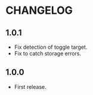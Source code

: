 # CHANGELOG

## 1.0.1

* Fix detection of toggle target.
* Fix to catch storage errors.

## 1.0.0

* First release.
